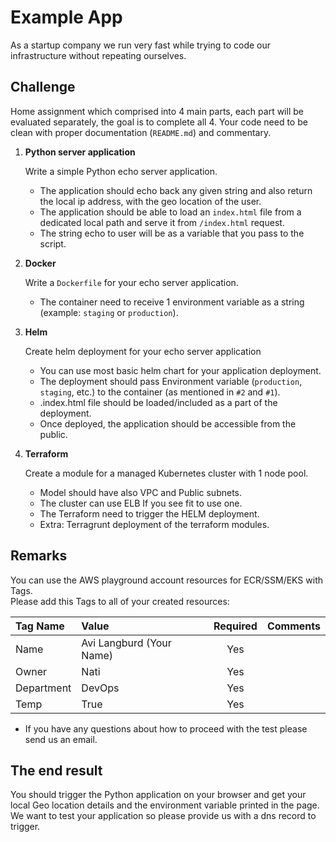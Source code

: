 # Example App

As a startup company we run very fast while trying to code our infrastructure without repeating ourselves.

## Challenge

Home assignment which comprised into 4 main parts, each part will be evaluated separately, the goal is to complete all 4. Your code need to be clean with proper documentation (`README.md`) and commentary.

1. **Python server application**

    Write a simple Python echo server application.

   * The application should echo back any given string and also return the local ip address, with the geo location of the user.
   * The application should be able to load an `index.html` file from a dedicated local path and serve it from `/index.html` request.
   * The string echo to user will be as a variable that you pass to the script.

2. **Docker**

    Write a `Dockerfile` for your echo server application.

   * The container need to receive 1 environment variable as a string (example: `staging` or `production`).

3. **Helm**

    Create helm deployment for your echo server application

   * You can use most basic helm chart for your application deployment.
   * The deployment should pass Environment variable (`production`, `staging`, etc.) to the container (as mentioned in `#2` and `#1`).
   * .index.html file should be loaded/included as a part of the deployment.
   * Once deployed, the application should be accessible from the public.

4. **Terraform**

    Create a module for a managed Kubernetes cluster with 1 node pool.

   * Model should have also VPC and Public subnets.
   * The cluster can use ELB If you see fit to use one.
   * The Terraform need to trigger the HELM deployment.
   * Extra: Terragrunt deployment of the terraform modules.

## Remarks

You can use the AWS playground account resources for ECR/SSM/EKS with Tags.  
Please add this Tags to all of your created resources:

| Tag Name | Value | Required | Comments |
| :--- | :--- | :---: | :--- |
| Name | Avi Langburd (Your Name) | Yes | |
| Owner | Nati | Yes | |
| Department | DevOps | Yes | |
| Temp | True | Yes | |

* If you have any questions about how to proceed with the test please send us an email.

## The end result

You should trigger the Python application on your browser and get your local Geo location details and the environment variable printed in the page. We want to test your application so please provide us with a dns record to trigger.
